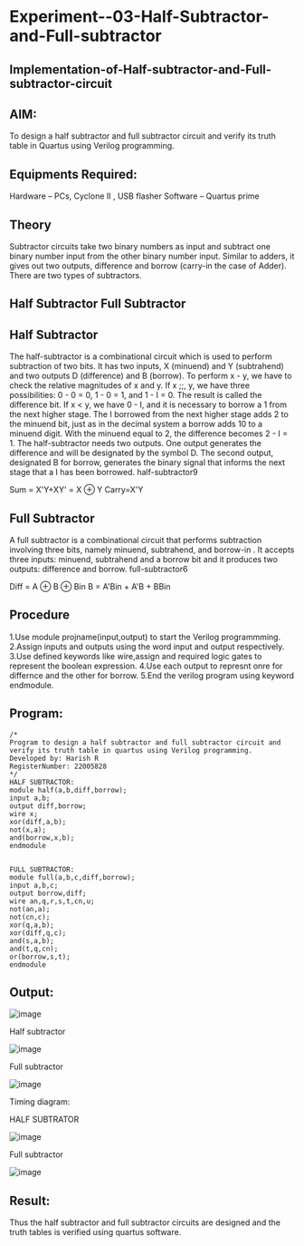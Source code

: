 # Experiment--03-Half-Subtractor-and-Full-subtractor
## Implementation-of-Half-subtractor-and-Full-subtractor-circuit
## AIM:
To design a half subtractor and full subtractor circuit and verify its truth table in Quartus using Verilog programming.

## Equipments Required:
Hardware – PCs, Cyclone II , USB flasher
Software – Quartus prime
## Theory
Subtractor circuits take two binary numbers as input and subtract one binary number input from the other binary number input. Similar to adders, it gives out two outputs, difference and borrow (carry-in the case of Adder). There are two types of subtractors.

## Half Subtractor Full Subtractor
## Half Subtractor
The half-subtractor is a combinational circuit which is used to perform subtraction of two bits. It has two inputs, X (minuend) and Y (subtrahend) and two outputs D (difference) and B (borrow). To perform x - y, we have to check the relative magnitudes of x and y. If x ;;, y, we have three possibilities: 0 - 0 = 0, 1 - 0 = 1, and 1 - I = 0. The result is called the difference bit. If x < y, we have 0 - I, and it is necessary to borrow a 1 from the next higher stage. The I borrowed from the next higher stage adds 2 to the minuend bit, just as in the decimal system a borrow adds 10 to a minuend digit. With the minuend equal to 2, the difference becomes 2 - I = 1. The half-subtractor needs two outputs. One output generates the difference and will be designated by the symbol D. The second output, designated B for borrow, generates the binary signal that informs the next stage that a I has been borrowed. half-subtractor9

Sum = X'Y+XY' = X ⊕ Y Carry=X'Y

## Full Subtractor
A full subtractor is a combinational circuit that performs subtraction involving three bits, namely minuend, subtrahend, and borrow-in . It accepts three inputs: minuend, subtrahend and a borrow bit and it produces two outputs: difference and borrow. full-subtractor6

Diff = A ⊕ B ⊕ Bin B = A'Bin + A'B + BBin

## Procedure
1.Use module projname(input,output) to start the Verilog programmming. 2.Assign inputs and outputs using the word input and output respectively. 3.Use defined keywords like wire,assign and required logic gates to represent the boolean expression. 4.Use each output to represnt onre for differnce and the other for borrow. 5.End the verilog program using keyword endmodule.

## Program:
```
/*
Program to design a half subtractor and full subtractor circuit and verify its truth table in quartus using Verilog programming.
Developed by: Harish R
RegisterNumber: 22005828
*/
HALF SUBTRACTOR:
module half(a,b,diff,borrow);
input a,b;
output diff,borrow;
wire x;
xor(diff,a,b);
not(x,a);
and(borrow,x,b);
endmodule


FULL SUBTRACTOR:
module full(a,b,c,diff,borrow);
input a,b,c;
output borrow,diff;
wire an,q,r,s,t,cn,u;
not(an,a);
not(cn,c);
xor(q,a,b);
xor(diff,q,c);
and(s,a,b);
and(t,q,cn);
or(borrow,s,t);
endmodule
```
## Output:
![image](https://user-images.githubusercontent.com/117935868/211155220-690d7b2a-7ef5-41f3-aea7-67e7bcf1c904.png)


Half subtractor

![image](https://user-images.githubusercontent.com/117935868/211155224-9df512d4-44e4-41a6-b32c-02a9eb16e8b0.png)


Full subtractor

![image](https://user-images.githubusercontent.com/117935868/211155231-cac815f6-9a2b-4f82-bafb-f07c3da53e4b.png)


Timing diagram:

HALF SUBTRATOR


![image](https://user-images.githubusercontent.com/117935868/211155240-03a3f727-dceb-474f-8af1-afacc773bcfa.png)


Full subtractor

![image](https://user-images.githubusercontent.com/117935868/211155254-6a7e4dca-5295-4a63-93af-e5f816f96072.png)


## Result:
Thus the half subtractor and full subtractor circuits are designed and the truth tables is verified using quartus software.
